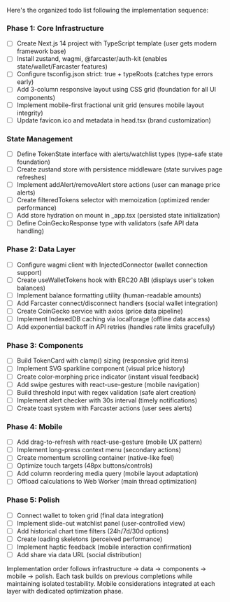 Here's the organized todo list following the implementation sequence:

### Phase 1: Core Infrastructure
- [ ] Create Next.js 14 project with TypeScript template (user gets modern framework base)
- [ ] Install zustand, wagmi, @farcaster/auth-kit (enables state/wallet/Farcaster features)
- [ ] Configure tsconfig.json strict: true + typeRoots (catches type errors early)
- [ ] Add 3-column responsive layout using CSS grid (foundation for all UI components)
- [ ] Implement mobile-first fractional unit grid (ensures mobile layout integrity)
- [ ] Update favicon.ico and metadata in head.tsx (brand customization)

### State Management
- [ ] Define TokenState interface with alerts/watchlist types (type-safe state foundation)
- [ ] Create zustand store with persistence middleware (state survives page refreshes)
- [ ] Implement addAlert/removeAlert store actions (user can manage price alerts)
- [ ] Create filteredTokens selector with memoization (optimized render performance)
- [ ] Add store hydration on mount in _app.tsx (persisted state initialization)
- [ ] Define CoinGeckoResponse type with validators (safe API data handling)

### Phase 2: Data Layer
- [ ] Configure wagmi client with InjectedConnector (wallet connection support)
- [ ] Create useWalletTokens hook with ERC20 ABI (displays user's token balances)
- [ ] Implement balance formatting utility (human-readable amounts)
- [ ] Add Farcaster connect/disconnect handlers (social wallet integration)
- [ ] Create CoinGecko service with axios (price data pipeline)
- [ ] Implement IndexedDB caching via localforage (offline data access)
- [ ] Add exponential backoff in API retries (handles rate limits gracefully)

### Phase 3: Components
- [ ] Build TokenCard with clamp() sizing (responsive grid items)
- [ ] Implement SVG sparkline component (visual price history)
- [ ] Create color-morphing price indicator (instant visual feedback)
- [ ] Add swipe gestures with react-use-gesture (mobile navigation)
- [ ] Build threshold input with regex validation (safe alert creation)
- [ ] Implement alert checker with 30s interval (timely notifications)
- [ ] Create toast system with Farcaster actions (user sees alerts)

### Phase 4: Mobile
- [ ] Add drag-to-refresh with react-use-gesture (mobile UX pattern)
- [ ] Implement long-press context menu (secondary actions)
- [ ] Create momentum scrolling container (native-like feel)
- [ ] Optimize touch targets (48px buttons/controls)
- [ ] Add column reordering media query (mobile layout adaptation)
- [ ] Offload calculations to Web Worker (main thread optimization)

### Phase 5: Polish
- [ ] Connect wallet to token grid (final data integration)
- [ ] Implement slide-out watchlist panel (user-controlled view)
- [ ] Add historical chart time filters (24h/7d/30d options)
- [ ] Create loading skeletons (perceived performance)
- [ ] Implement haptic feedback (mobile interaction confirmation)
- [ ] Add share via data URL (social distribution)

Implementation order follows infrastructure → data → components → mobile → polish. Each task builds on previous completions while maintaining isolated testability. Mobile considerations integrated at each layer with dedicated optimization phase.